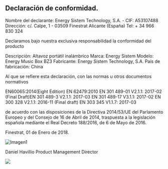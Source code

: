 ## Declaración de conformidad.

Nombre del declarante: Energy Sistem Technology, S.A. - CIF: A53107488
Dirección: c/. Calpe, 1 - 03509 Finestrat Alicante (España)
Tel: + 34 966 830 324

Declaramos bajo nuestra exclusiva responsabilidad la conformidad del producto

Descripción: Altavoz portátil inalámbrico
Marca: Energy Sistem 
Modelo: Energy Music Box BZ3 
Fabricante: Energy Sistem Technology, S.A. 
País de fabricación: China

Al que se refiere esta declaración, con las normas u otros documentos normativos

EN60065:2014(Eight Edition) 
EN 62479:2010 
EN 301 489-01 V2.1.1: 2017-02 (Final Draft)EN 301 489-3 V2.1.1: 2017-03
EN 301 489-17 V3.1.1: 2017-02 
EN 300 328 V2.1.1: 2016-11 (Final draft)
EN 303 345 V1.1.7: 2017-03 

de acuerdo con las disposiciones de la Directiva 2014/53/UE del Parlamento Europeo y del Consejo de 16 de Abril de 2014, traspuesta a la legislación española mediante el Real Decreto 188/2016, de 6 de Mayo de 2016.

Finestrat, 01 de Enero de 2018.

![Imagen1](http://static.energysistem.com/images/manuals/42178/574c726744d98.jpg)

Daniel Havillio
Product Management Director

![](http://static.energysistem.com/images/manuals/39052/54887c2a4f567.jpg)


